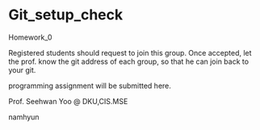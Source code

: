 # Git_setup_check
Homework_0

Registered students should request to join this group.
Once accepted, let the prof. know the git address of each group, so that he can join back to your git.

programming assignment will be submitted here.

Prof. Seehwan Yoo @ DKU,CIS.MSE

namhyun
